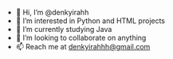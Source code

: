 - 👋 Hi, I’m @denkyirahh
- 👀 I’m interested in Python and HTML projects
- 🌱 I’m currently studying Java
- 💞️ I’m looking to collaborate on anything
- 📫 Reach me at denkyirahhh@gmail.com

<!---
denkyirahh/denkyirahh is a ✨ special ✨ repository because its `README.md` (this file) appears on your GitHub profile.
You can click the Preview link to take a look at your changes.
--->
